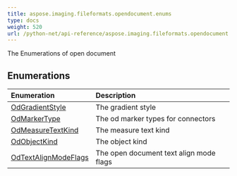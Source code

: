 ```yaml
---
title: aspose.imaging.fileformats.opendocument.enums
type: docs
weight: 520
url: /python-net/api-reference/aspose.imaging.fileformats.opendocument.enums/
---
```



The Enumerations of open document

## **Enumerations**
|**Enumeration**|**Description**|
| :- | :- |
|[OdGradientStyle](/imaging/python-net/api-reference/aspose.imaging.fileformats.opendocument.enums/odgradientstyle/)|The gradient style|
|[OdMarkerType](/imaging/python-net/api-reference/aspose.imaging.fileformats.opendocument.enums/odmarkertype/)|The od marker types for connectors|
|[OdMeasureTextKind](/imaging/python-net/api-reference/aspose.imaging.fileformats.opendocument.enums/odmeasuretextkind/)|The measure text kind|
|[OdObjectKind](/imaging/python-net/api-reference/aspose.imaging.fileformats.opendocument.enums/odobjectkind/)|The object kind|
|[OdTextAlignModeFlags](/imaging/python-net/api-reference/aspose.imaging.fileformats.opendocument.enums/odtextalignmodeflags/)|The open document text align mode flags|
